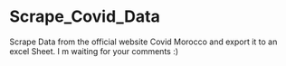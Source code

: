 # Scrape_Covid_Data
Scrape Data from the official website Covid Morocco and export it to an excel Sheet.
I m waiting for your comments :)
